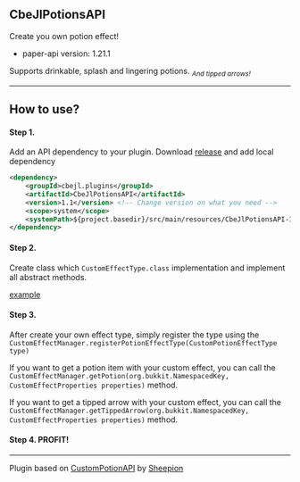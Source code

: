 CbeJlPotionsAPI
---

Create you own potion effect!
- paper-api version: 1.21.1

Supports drinkable, splash and lingering potions. *<sub>And tipped arrows!</sub>*

---
## How to use?

#### Step 1.

Add an API dependency to your plugin.
Download [release](https://github.com/cbejl/CbeJlPotionsAPI/releases) and add local dependency
```xml
<dependency>
    <groupId>cbejl.plugins</groupId>
    <artifactId>CbeJlPotionsAPI</artifactId>
    <version>1.1</version> <!-- Change version on what you need -->
    <scope>system</scope>
    <systemPath>${project.basedir}/src/main/resources/CbeJlPotionsAPI-1.1.jar</systemPath> <!-- Change path on what you need -->
</dependency>
```

#### Step 2.

Create class which ``CustomEffectType.class`` implementation and implement all abstract methods.

[example](src/main/java/cbejl/plugins/potionsapi/examples/PotionOfDryness.java)

#### Step 3.

After create your own effect type, simply register the type using the ``CustomEffectManager.registerPotionEffectType(CustomPotionEffectType type)``

If you want to get a potion item with your custom effect, you can call the ``CustomEffectManager.getPotion(org.bukkit.NamespacedKey, CustomEffectProperties properties)`` method.

If you want to get a tipped arrow with your custom effect, you can call the ``CustomEffectManager.getTippedArrow(org.bukkit.NamespacedKey, CustomEffectProperties properties)`` method.

#### Step 4. PROFIT!

---

Plugin based on [CustomPotionAPI](https://github.com/Sheepion/CustomPotionAPI) by [Sheepion](https://github.com/Sheepion)
